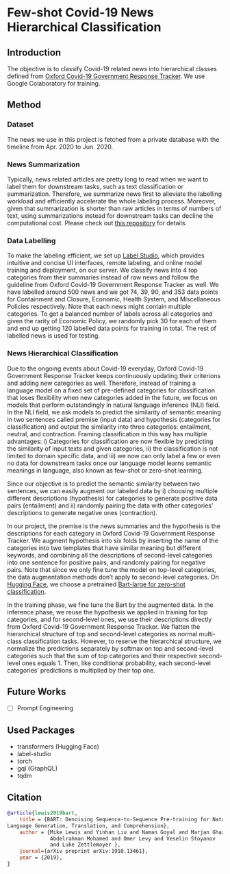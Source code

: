 # Few-shot Covid-19 News Hierarchical Classification

## Introduction

The objective is to classify Covid-19 related news into hierarchical classes defined from [Oxford Covid-19 Government Response Tracker](https://github.com/OxCGRT/covid-policy-tracker/blob/master/documentation/codebook.md#containment-and-closure-policies). We use Google Colaboratory for training.

## Method

### Dataset

The news we use in this project is fetched from a private database with the timeline from Apr. 2020 to Jun. 2020.

### News Summarization

Typically, news related articles are pretty long to read when we want to label them for downstream tasks, such as text classification or summarization. Therefore, we summarize news first to alleviate the labelling workload and efficiently accelerate the whole labeling process. Moreover, given that summarization is shorter than raw articles in terms of numbers of text, using summarizations instead for downstream tasks can decline the computational cost. Please check out [this repository](https://github.com/blakechi/news_summarization) for details.

### Data Labelling

To make the labeling efficient, we set up [Label Studio](https://labelstud.io), which provides intuitive and concise UI interfaces, remote labeling, and online model training and deployment, on our server. We classify news into 4 top categories from their summaries instead of raw news and follow the guideline from Oxford Covid-19 Government Response Tracker as well. We have labelled around 500 news and we got 74, 39, 90, and 353 data points for Containment and Closure, Economic, Health System, and Miscellaneous Policies respectively. Note that each news might contain multiple categories. To get a balanced number of labels across all categories and given the rarity of Economic Policy, we randomly pick 30 for each of them and end up getting 120 labelled data points for training in total. The rest of labelled news is used for testing.

### News Hierarchical Classification

Due to the ongoing events about Covid-19 everyday, Oxford Covid-19 Government Response Tracker keeps continuously updating their criterions and adding new categories as well. Therefore, instead of training a language model on a fixed set of pre-defined categories for classification that loses flexibility when new categories added in the future, we focus on models that perform outstandingly in natural language inference (NLI) field. In the NLI field, we ask models to predict the similarity of semantic meaning in two sentences called premise (input data) and hypothesis (categories for classification) and output the similarity into three categories: entailment, neutral, and contraction. Framing classification in this way has multiple advantages: i) Categories for classification are now flexible by predicting the similarity of input texts and given categories, ii) the classification is not limited to domain specific data, and iii) we now can only label a few or even no data for downstream tasks once our language model learns semantic meanings in language, also known as few-shot or zero-shot learning.

Since our objective is to predict the semantic similarity between two sentences, we can easily augment our labeled data by i) choosing multiple different descriptions (hypothesis) for categories to generate positive data pairs (entailment) and ii) randomly pairing the data with other categories’ descriptions to generate negative ones (contraction).

In our project, the premise is the news summaries and the hypothesis is the descriptions for each category in Oxford Covid-19 Government Response Tracker. We augment hypothesis into six folds by inserting the name of the categories into two templates that have similar meaning but different keywords, and combining all the descriptions of second-level categories into one sentence for positive pairs, and randomly pairing for negative pairs. Note that since we only fine tune the model on top-level categories, the data augmentation methods don’t apply to second-level categories. On [Hugging Face](https://huggingface.co), we choose a pretrained [Bart-large for zero-shot classification](https://huggingface.co/facebook/bart-large-mnli).

In the training phase, we fine tune the Bart by the augmented data. In the inference phase, we reuse the hypothesis we applied in training for top categories, and for second-level ones, we use their descriptions directly from Oxford Covid-19 Government Response Tracker. We flatten the hierarchical structure of top and second-level categories as normal multi-class classification tasks. However, to reserve the hierarchical structure, we normalize the predictions separately by softmax on top and second-level categories such that the sum of top categories and their respective second-level ones equals 1. Then, like conditional probability, each second-level categories’ predictions is multiplied by their top one.

## Future Works

- [ ] Prompt Engineering

## Used Packages

- transformers (Hugging Face)
- label-studio
- torch
- gql (GraphQL)
- tqdm

## Citation

```bibtex
@article{lewis2019bart,
    title = {BART: Denoising Sequence-to-Sequence Pre-training for Natural
Language Generation, Translation, and Comprehension},
    author = {Mike Lewis and Yinhan Liu and Naman Goyal and Marjan Ghazvininejad and
              Abdelrahman Mohamed and Omer Levy and Veselin Stoyanov
              and Luke Zettlemoyer },
    journal={arXiv preprint arXiv:1910.13461},
    year = {2019},
}
```
